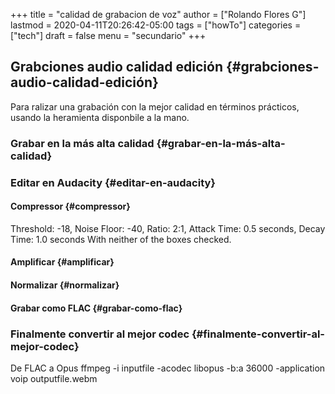 +++
title = "calidad de grabacion de voz"
author = ["Rolando Flores G"]
lastmod = 2020-04-11T20:26:42-05:00
tags = ["howTo"]
categories = ["tech"]
draft = false
menu = "secundario"
+++

## Grabciones audio calidad edición {#grabciones-audio-calidad-edición}

Para ralizar una grabación con la mejor calidad en términos prácticos, usando la heramienta disponbile a la mano.

<!--more-->


### Grabar en la más alta calidad {#grabar-en-la-más-alta-calidad}


### Editar en Audacity {#editar-en-audacity}


#### Compressor {#compressor}

Threshold: -18, Noise Floor: -40, Ratio: 2:1, Attack Time: 0.5 seconds, Decay Time: 1.0 seconds
With neither of the boxes checked.


#### Amplificar {#amplificar}


#### Normalizar {#normalizar}


#### Grabar como FLAC {#grabar-como-flac}


### Finalmente convertir al mejor codec {#finalmente-convertir-al-mejor-codec}

De FLAC a Opus
ffmpeg -i inputfile -acodec libopus -b:a 36000 -application voip outputfile.webm